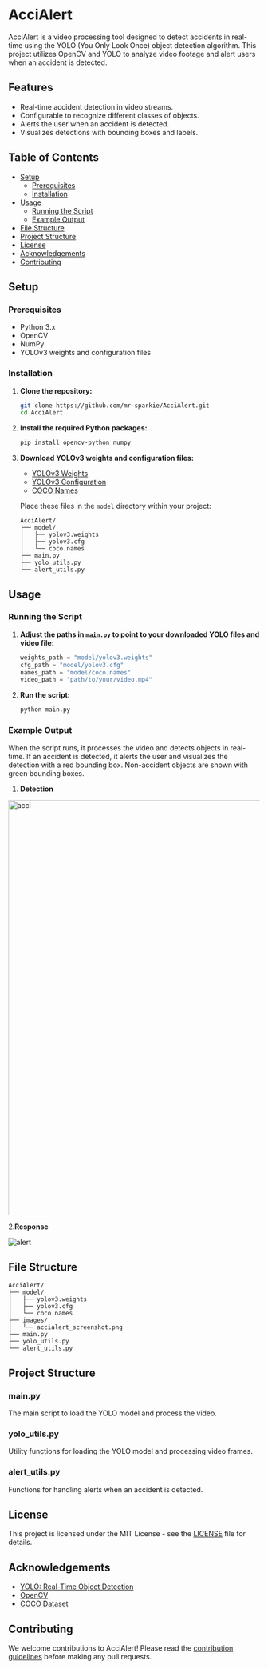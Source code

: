 # AcciAlert

AcciAlert is a video processing tool designed to detect accidents in real-time using the YOLO (You Only Look Once) object detection algorithm. This project utilizes OpenCV and YOLO to analyze video footage and alert users when an accident is detected.

## Features

- Real-time accident detection in video streams.
- Configurable to recognize different classes of objects.
- Alerts the user when an accident is detected.
- Visualizes detections with bounding boxes and labels.

## Table of Contents

- [Setup](#setup)
  - [Prerequisites](#prerequisites)
  - [Installation](#installation)
- [Usage](#usage)
  - [Running the Script](#running-the-script)
  - [Example Output](#example-output)
- [File Structure](#file-structure)
- [Project Structure](#project-structure)
- [License](#license)
- [Acknowledgements](#acknowledgements)
- [Contributing](#contributing)

## Setup

### Prerequisites

- Python 3.x
- OpenCV
- NumPy
- YOLOv3 weights and configuration files

### Installation

1. **Clone the repository:**

   ```sh
   git clone https://github.com/mr-sparkie/AcciAlert.git
   cd AcciAlert
   ```

2. **Install the required Python packages:**

   ```sh
   pip install opencv-python numpy
   ```

3. **Download YOLOv3 weights and configuration files:**

   - [YOLOv3 Weights](https://pjreddie.com/media/files/yolov3.weights)
   - [YOLOv3 Configuration](https://github.com/pjreddie/darknet/blob/master/cfg/yolov3.cfg)
   - [COCO Names](https://github.com/pjreddie/darknet/blob/master/data/coco.names)

   Place these files in the `model` directory within your project:
   ```
   AcciAlert/
   ├── model/
   │   ├── yolov3.weights
   │   ├── yolov3.cfg
   │   └── coco.names
   ├── main.py
   ├── yolo_utils.py
   └── alert_utils.py
   ```

## Usage

### Running the Script

1. **Adjust the paths in `main.py` to point to your downloaded YOLO files and video file:**

   ```python
   weights_path = "model/yolov3.weights"
   cfg_path = "model/yolov3.cfg"
   names_path = "model/coco.names"
   video_path = "path/to/your/video.mp4"
   ```

2. **Run the script:**

   ```sh
   python main.py
   ```

### Example Output

When the script runs, it processes the video and detects objects in real-time. If an accident is detected, it alerts the user and visualizes the detection with a red bounding box. Non-accident objects are shown with green bounding boxes.
1. **Detection**
   
<img width="830" alt="acci" src="https://github.com/mr-sparkie/AcciAlert/assets/129316005/8837a65d-18d5-46dd-b97c-01236ad03188">



2.**Response**

 ![alert ](https://github.com/mr-sparkie/AcciAlert/assets/129316005/bed19ad1-8d8d-4fc8-93c5-d4e245ccc34e)




## File Structure

```
AcciAlert/
├── model/
│   ├── yolov3.weights
│   ├── yolov3.cfg
│   └── coco.names
├── images/
│   └── accialert_screenshot.png
├── main.py
├── yolo_utils.py
└── alert_utils.py
```

## Project Structure

### main.py

The main script to load the YOLO model and process the video.

### yolo_utils.py

Utility functions for loading the YOLO model and processing video frames.

### alert_utils.py

Functions for handling alerts when an accident is detected.

## License

This project is licensed under the MIT License - see the [LICENSE](LICENSE) file for details.

## Acknowledgements

- [YOLO: Real-Time Object Detection](https://pjreddie.com/darknet/yolo/)
- [OpenCV](https://opencv.org/)
- [COCO Dataset](https://cocodataset.org/)

## Contributing

We welcome contributions to AcciAlert! Please read the [contribution guidelines](CONTRIBUTING.md) before making any pull requests.
```

